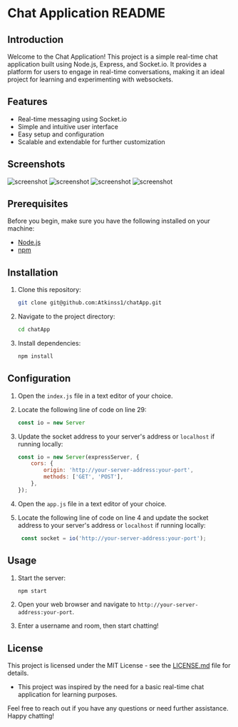 # Chat Application README

## Introduction

Welcome to the Chat Application! This project is a simple real-time chat application built using Node.js, Express, and Socket.io. It provides a platform for users to engage in real-time conversations, making it an ideal project for learning and experimenting with websockets.

## Features

- Real-time messaging using Socket.io
- Simple and intuitive user interface
- Easy setup and configuration
- Scalable and extendable for further customization

## Screenshots

![screenshot](./server/public/documents/Screenshot%202024-01-20%20123326.png)
![screenshot](./server/public/documents/Screenshot%202024-01-20%20123432.png)
![screenshot](./server/public/documents/Screenshot%202024-01-20%20123509.png)
![screenshot](./server/public/documents/Screenshot%202024-01-20%20123539.png)

## Prerequisites

Before you begin, make sure you have the following installed on your machine:

- [Node.js](https://nodejs.org/)
- [npm](https://www.npmjs.com/)

## Installation

1. Clone this repository:

    ```bash
    git clone git@github.com:Atkinss1/chatApp.git
    ```

2. Navigate to the project directory:

    ```bash
    cd chatApp
    ```

3. Install dependencies:

    ```bash
    npm install
    ```

## Configuration

1. Open the `index.js` file in a text editor of your choice.

2. Locate the following line of code on line 29:

    ```javascript
    const io = new Server
    ```

3. Update the socket address to your server's address or `localhost` if running locally:

    ```javascript
    const io = new Server(expressServer, {
        cors: {
            origin: 'http://your-server-address:your-port',
            methods: ['GET', 'POST'],
        },
    });
    ```

4. Open the `app.js` file in a text editor of your choice.

5. Locate the following line of code on line 4 and update the socket address to your server's address or `localhost` if running locally:

   ```javascript
    const socket = io('http://your-server-address:your-port');
   ```

## Usage

1. Start the server:

    ```bash
    npm start
    ```

2. Open your web browser and navigate to `http://your-server-address:your-port`.

3. Enter a username and room, then start chatting!


## License

This project is licensed under the MIT License - see the [LICENSE.md](LICENSE.md) file for details.


- This project was inspired by the need for a basic real-time chat application for learning purposes.

Feel free to reach out if you have any questions or need further assistance. Happy chatting!
